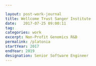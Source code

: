 ```yaml
---

layout: post-work-journal
title: Wellcome Trust Sanger Institute
date:   2017-07-25 09:00:11
tag: 
categories: work
excerpt: Non-Profit Genomics R&D
permalink: /platonia
startYear: 2017
endYear: 2019
designation: Senior Software Engineer
---
```



